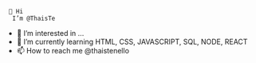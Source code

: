      👋 Hi
      I’m @ThaisTe
- 👀 I’m interested in ...
- 🌱 I’m currently learning HTML, CSS, JAVASCRIPT, SQL, NODE, REACT
- 📫 How to reach me @thaistenello

<!---
ThaisTe/ThaisTe is a ✨ special ✨ repository because its `README.md` (this file) appears on your GitHub profile.
You can click the Preview link to take a look at your changes.
--->
